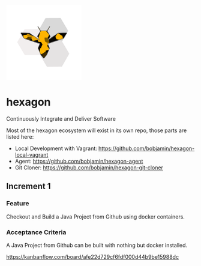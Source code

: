 ![alt tag](https://github.com/bobjamin/hexagon/blob/master/logo%20with%20hexagons.png)
# hexagon 
Continuously Integrate and Deliver Software

Most of the hexagon ecosystem will exist in its own repo, those parts are listed here:
* Local Development with Vagrant: https://github.com/bobjamin/hexagon-local-vagrant
* Agent: https://github.com/bobjamin/hexagon-agent
* Git Cloner: https://github.com/bobjamin/hexagon-git-cloner

## Increment 1
### Feature
Checkout and Build a Java Project from Github using docker containers.
### Acceptance Criteria
A Java Project from Github can be built with nothing but docker installed.

https://kanbanflow.com/board/afe22d729cf6fdf000d44b9be15988dc
